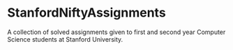 # StanfordNiftyAssignments
A collection of solved assignments given to first and second year Computer Science students at Stanford University.

